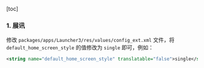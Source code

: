 [toc]

### 1. 展讯

修改 `packages/apps/Launcher3/res/values/config_ext.xml` 文件，将 `default_home_screen_style` 的值修改为 `single` 即可，例如：

```xml
<string name="default_home_screen_style" translatable="false">single</string>
```



